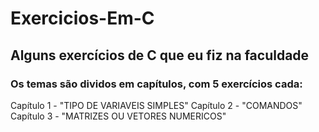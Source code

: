 # Exercicios-Em-C
## Alguns exercícios de C que eu fiz na faculdade
### Os temas são dividos em capítulos, com 5 exercícios cada:
Capítulo 1 - "TIPO DE VARIAVEIS SIMPLES"
Capítulo 2 - "COMANDOS"
Capítulo 3 - "MATRIZES OU VETORES NUMERICOS"

